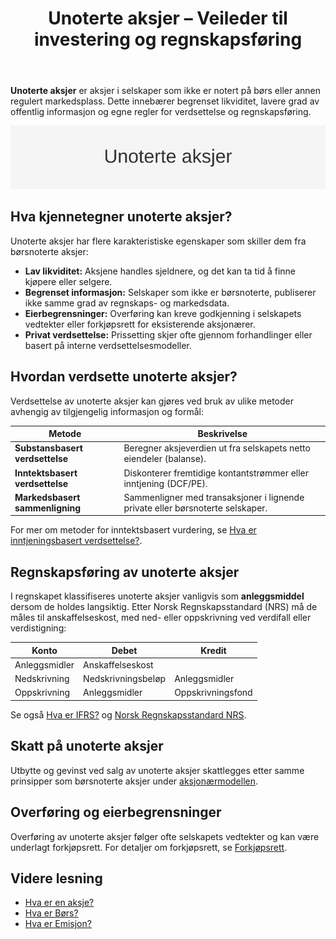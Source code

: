 ﻿---
title: "Unoterte aksjer – Veileder til investering og regnskapsføring"
meta_title: "Unoterte aksjer “ Veileder til investering og regnskapsføring"
meta_description: '**Unoterte aksjer** er aksjer i selskaper som ikke er notert på børs eller annen regulert markedsplass. Dette innebærer begrenset likviditet, lavere grad av ...'
slug: unoterte-aksjer
type: blog
layout: pages/single
---

**Unoterte aksjer** er aksjer i selskaper som ikke er notert på børs eller annen regulert markedsplass. Dette innebærer begrenset likviditet, lavere grad av offentlig informasjon og egne regler for verdsettelse og regnskapsføring.

![Unoterte aksjer “ Veileder til investering og regnskapsføring](unoterte-aksjer-image.svg)

## Hva kjennetegner unoterte aksjer?

Unoterte aksjer har flere karakteristiske egenskaper som skiller dem fra børsnoterte aksjer:

*   **Lav likviditet:** Aksjene handles sjeldnere, og det kan ta tid å finne kjøpere eller selgere.
*   **Begrenset informasjon:** Selskaper som ikke er børsnoterte, publiserer ikke samme grad av regnskaps- og markedsdata.
*   **Eierbegrensninger:** Overføring kan kreve godkjenning i selskapets vedtekter eller forkjøpsrett for eksisterende aksjonærer.
*   **Privat verdsettelse:** Prissetting skjer ofte gjennom forhandlinger eller basert på interne verdsettelsesmodeller.

## Hvordan verdsette unoterte aksjer?

Verdsettelse av unoterte aksjer kan gjøres ved bruk av ulike metoder avhengig av tilgjengelig informasjon og formål:

| Metode                       | Beskrivelse                                                            |
|------------------------------|------------------------------------------------------------------------|
| **Substansbasert verdsettelse** | Beregner aksjeverdien ut fra selskapets netto eiendeler (balanse).      |
| **Inntektsbasert verdsettelse** | Diskonterer fremtidige kontantstrømmer eller inntjening (DCF/PE).         |
| **Markedsbasert sammenligning** | Sammenligner med transaksjoner i lignende private eller børsnoterte selskaper. |

For mer om metoder for inntektsbasert vurdering, se [Hva er inntjeningsbasert verdsettelse?](/blogs/regnskap/hva-er-inntjeningsbasert-verdivurdering "Hva er inntjeningsbasert verdsettelse").

## Regnskapsføring av unoterte aksjer

I regnskapet klassifiseres unoterte aksjer vanligvis som **anleggsmiddel** dersom de holdes langsiktig. Etter Norsk Regnskapsstandard (NRS) må de måles til anskaffelseskost, med ned- eller oppskrivning ved verdifall eller verdistigning:

| Konto                 | Debet                   | Kredit                    |
|-----------------------|-------------------------|---------------------------|
| Anleggsmidler          | Anskaffelseskost        |                           |
| Nedskrivning           | Nedskrivningsbeløp      | Anleggsmidler             |
| Oppskrivning           | Anleggsmidler           | Oppskrivningsfond         |

Se også [Hva er IFRS?](/blogs/regnskap/hva-er-ifrs "Hva er IFRS?") og [Norsk Regnskapsstandard NRS](/blogs/regnskap/norsk-regnskapsstandard-nrs "Norsk Regnskapsstandard (NRS)").

## Skatt på unoterte aksjer

Utbytte og gevinst ved salg av unoterte aksjer skattlegges etter samme prinsipper som børsnoterte aksjer under [aksjonærmodellen](/blogs/regnskap/aksjonaermodellen-guide "Aksjonærmodellen - Komplett Guide til Norsk Aksjebeskatning").

## Overføring og eierbegrensninger

Overføring av unoterte aksjer følger ofte selskapets vedtekter og kan være underlagt forkjøpsrett. For detaljer om forkjøpsrett, se [Forkjøpsrett](/blogs/regnskap/forkjopsrett "Forkjøpsrett og aksjeoverføring").

## Videre lesning

*   [Hva er en aksje?](/blogs/regnskap/hva-er-en-aksje "Hva er en Aksje? En Komplett Guide")
*   [Hva er Børs?](/blogs/regnskap/bors "Hva er Børs? En Guide til Norsk Børs og Aksjehandel")
*   [Hva er Emisjon?](/blogs/regnskap/emisjon "Hva er Emisjon? En komplett guide til kapitalforhøyelse")









